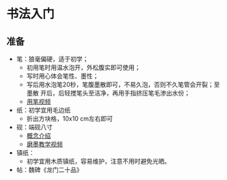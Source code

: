 # 书法入门

## 准备

- 笔：狼毫偏硬，适于初学；
  + 初用笔时用温水泡开，外松腹实即可使用；
  + 写时用心体会笔性、墨性；
  + 写后用水泡笔20秒，笔腹墨散即可，不易久泡，否则不久笔管会开裂；至墨散
    开后，后轻搅笔头至洁净，再用手指挤压笔毛渗出水份；
  + [用笔视频](https://www.bilibili.com/video/av69256891)
- 纸：初学宜用毛边纸
  + 折出方块格，10x10 cm左右即可
- 砚：端砚八寸
  + [概念介绍](https://www.bilibili.com/video/av74925628/?spm_id_from=trigger_reload)
  + [磨墨教学视频](https://www.bilibili.com/video/av46393069/?spm_id_from=333.788.videocard.0)
- 镇纸：
  + 初学宜用木质镇纸，容易维护，注意不用时避免光晒。
- 帖：魏碑《龙门二十品》
